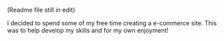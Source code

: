 <p>(Readme file still in edit)</p>

<p>I decided to spend some of my free time creating a e-commerce site. This was to help develop my skills and for my own enjoyment!</p>
